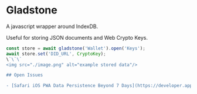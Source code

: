 # Gladstone

A javascript wrapper around IndexDB.

Useful for storing JSON documents and Web Crypto Keys.


```js
const store = await gladstone('Wallet').open('Keys');
await store.set('DID_URL', CryptoKey);
\`\`\`
<img src="./image.png" alt="example stored data"/>

## Open Issues

- [Safari iOS PWA Data Persistence Beyond 7 Days](https://developer.apple.com/forums/thread/710157)